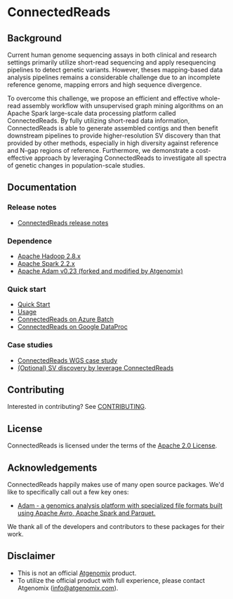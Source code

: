 # ConnectedReads 

## Background

Current human genome sequencing assays in both clinical and research settings primarily utilize short-read sequencing 
and apply resequencing pipelines to detect genetic variants. However, theses mapping-based data analysis pipelines 
remains a considerable challenge due to an incomplete reference genome, mapping errors and high sequence divergence. 

To overcome this challenge, we propose an efficient and effective whole-read assembly workflow with unsupervised graph 
mining algorithms on an Apache Spark large-scale data processing platform called ConnectedReads. By fully utilizing 
short-read data information, ConnectedReads is able to generate assembled contigs and then benefit downstream pipelines 
to provide higher-resolution SV discovery than that provided by other methods, especially in high diversity against 
reference and N-gap regions of reference. Furthermore, we demonstrate a cost-effective approach by leveraging 
ConnectedReads to investigate all spectra of genetic changes in population-scale studies.

## Documentation

### Release notes

*   [ConnectedReads release notes](https://github.com/atgenomix/connectedreads/releases)

### Dependence

*   [Apache Hadoop 2.8.x](https://hadoop.apache.org/docs/r2.8.0/)
*   [Apache Spark 2.2.x](https://spark.apache.org/docs/2.2.2/)
*   [Apache Adam v0.23 (forked and modified by Atgenomix)](https://github.com/AnomeGAP/adam)

### Quick start

*   [Quick Start](docs/installation.md)
*   [Usage](docs/usage.md)
*   [ConnectedReads on Azure Batch](docs/azure-batch.md)
*   [ConnectedReads on Google DataProc](docs/dataproc.md)

### Case studies
*   [ConnectedReads WGS case study](docs/wgs-case-study.md)
*   [(Optional) SV discovery by leverage ConnectedReads](docs/sv.md)

## Contributing

Interested in contributing? See [CONTRIBUTING](CONTRIBUTING.md).

## License

ConnectedReads is licensed under the terms of the
[Apache 2.0 License](LICENSE).

## Acknowledgements

ConnectedReads happily makes use of many open source packages.
We'd like to specifically call out a few key ones:

*   [Adam -  a genomics analysis platform with specialized file formats
    built using Apache Avro, Apache Spark and
    Parquet.](https://github.com/bigdatagenomics/adam)

We thank all of the developers and contributors to these packages for their
work.

## Disclaimer

*   This is not an official [Atgenomix](https://www.atgenomix.com/) product.
*   To utilize the official product with full experience, please contact Atgenomix (info@atgenomix.com).
